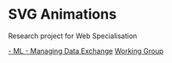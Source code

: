 SVG Animations
==============

Research project for Web Specialisation

[- ML - Managing Data Exchange](http://en.wikibooks.org/wiki/XML_-_Managing_Data_Exchange/SVG)
[Working Group](http://www.w3.org/Graphics/SVG/)


